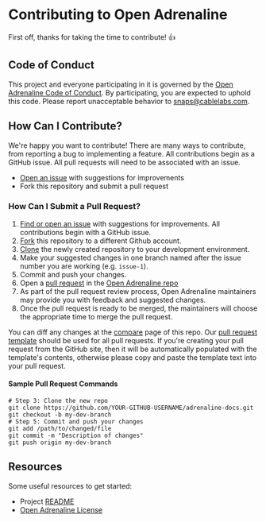 # Contributing to Open Adrenaline

First off, thanks for taking the time to contribute! :+1:

## Code of Conduct

This project and everyone participating in it is governed by the
[Open Adrenaline Code of Conduct][1]. By participating, you are
expected to uphold this code. Please report unacceptable behavior to
[snaps@cablelabs.com][2].

[1]: https://github.com/cablelabs/adrenaline-docs/blob/master/CODE_OF_CONDUCT.md
[2]: mailto:snaps@cablelabs.com

## How Can I Contribute?

We're happy you want to contribute! There are many ways to contribute, from reporting
a bug to implementing a feature.  All contributions begin as a GitHub issue.
All pull requests will need to be associated with an issue. 

- [Open an issue][3] with suggestions for improvements
- Fork this repository and submit a pull request

[3]: https://github.com/cablelabs/adrenaline-docs/issues

### How Can I Submit a Pull Request?

1. [Find or open an issue][3] with suggestions for improvements. All
contributions begin with a GitHub issue.
2. [Fork][5] this repository to a different Github account.
3. [Clone][6] the newly created repository to your development environment.
4. Make your suggested changes in one branch named after the issue number you
are working (e.g. `issue-1`).
5. Commit and push your changes.
6. Open a [pull request][7] in the [Open Adrenaline repo][8]
7. As part of the pull request review process, Open Adrenaline maintainers
may provide you with feedback and suggested changes.
8. Once the pull request is ready to be merged, the maintainers will choose the
appropriate time to merge the pull request.

You can diff any changes at the [compare][9] page of this repo.
Our [pull request template][10] should be used for all pull requests. If you're
creating your pull request from the GitHub site, then it will be automatically
populated with the template's contents, otherwise please copy and paste the
template text into your pull request.

[5]: https://help.github.com/articles/fork-a-repo/
[6]: https://help.github.com/articles/cloning-a-repository/
[7]: https://help.github.com/articles/about-pull-requests/
[8]: https://github.com/cablelabs/adrenaline-docs
[9]: https://github.com/cablelabs/adrenaline-docs/compare
[10]: PULL_REQUEST_TEMPLATE.md

#### Sample Pull Request Commands

```
# Step 3: Clone the new repo
git clone https://github.com/YOUR-GITHUB-USERNAME/adrenaline-docs.git
git checkout -b my-dev-branch
# Step 5: Commit and push your changes
git add /path/to/changed/file
git commit -m "Description of changes"
git push origin my-dev-branch
```

## Resources

Some useful resources to get started:
- Project [README][11]
- [Open Adrenaline License][12]

[11]: README.md
[12]: LICENSE
